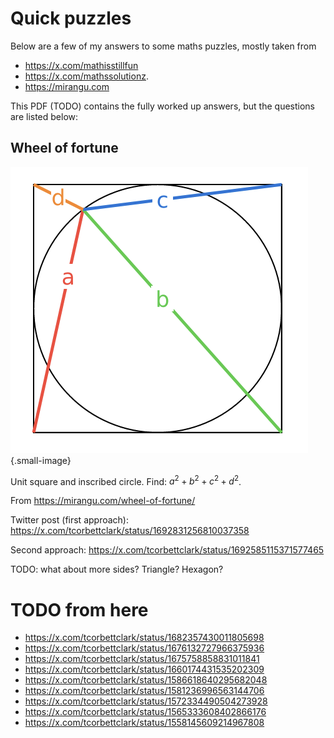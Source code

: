 # Quick puzzles

Below are a few of my answers to some maths puzzles, mostly taken from
* https://x.com/mathisstillfun
* https://x.com/mathssolutionz.
* https://mirangu.com

This PDF (TODO) contains the fully worked up answers, but the questions are listed below:

## Wheel of fortune

![wheel of fortune](wheel-of-fortune.png "Wheel of fortune"){.small-image}

Unit square and inscribed circle. Find: $a^2 + b^2 + c^2 + d^2$.

From https://mirangu.com/wheel-of-fortune/

Twitter post (first approach): https://x.com/tcorbettclark/status/1692831256810037358

Second approach: https://x.com/tcorbettclark/status/1692585115371577465


TODO: what about more sides? Triangle? Hexagon?



# TODO from here

* https://x.com/tcorbettclark/status/1682357430011805698
* https://x.com/tcorbettclark/status/1676132727966375936
* https://x.com/tcorbettclark/status/1675758858831011841
* https://x.com/tcorbettclark/status/1660174431535202309
* https://x.com/tcorbettclark/status/1586618640295682048
* https://x.com/tcorbettclark/status/1581236996563144706
* https://x.com/tcorbettclark/status/1572334490504273928
* https://x.com/tcorbettclark/status/1565333608402866176
* https://x.com/tcorbettclark/status/1558145609214967808
